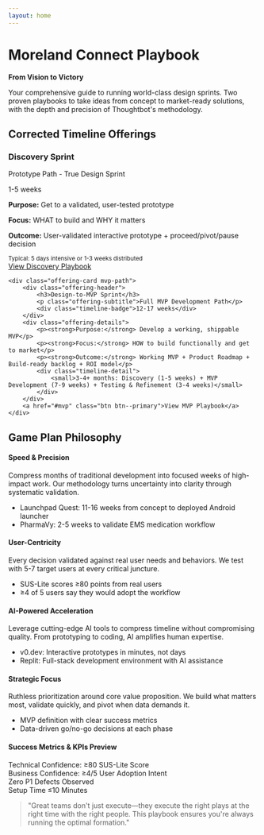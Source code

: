 ```yaml
---
layout: home
---
```


# Moreland Connect Playbook

**From Vision to Victory**

Your comprehensive guide to running world-class design sprints. Two proven playbooks to take ideas from concept to market-ready solutions, with the depth and precision of Thoughtbot's methodology.

## Corrected Timeline Offerings

<div class="hero-offerings">
    <div class="offering-card prototype-path">
        <div class="offering-header">
            <h3>Discovery Sprint</h3>
            <p class="offering-subtitle">Prototype Path - True Design Sprint</p>
            <div class="timeline-badge">1-5 weeks</div>
        </div>
        <div class="offering-details">
            <p><strong>Purpose:</strong> Get to a validated, user-tested prototype</p>
            <p><strong>Focus:</strong> WHAT to build and WHY it matters</p>
            <p><strong>Outcome:</strong> User-validated interactive prototype + proceed/pivot/pause decision</p>
            <div class="timeline-detail">
                <small>Typical: 5 days intensive or 1-3 weeks distributed</small>
            </div>
        </div>
        <a href="#discovery" class="btn btn--primary">View Discovery Playbook</a>
    </div>
    
    <div class="offering-card mvp-path">
        <div class="offering-header">
            <h3>Design-to-MVP Sprint</h3>
            <p class="offering-subtitle">Full MVP Development Path</p>
            <div class="timeline-badge">12-17 weeks</div>
        </div>
        <div class="offering-details">
            <p><strong>Purpose:</strong> Develop a working, shippable MVP</p>
            <p><strong>Focus:</strong> HOW to build functionally and get to market</p>
            <p><strong>Outcome:</strong> Working MVP + Product Roadmap + Build-ready backlog + ROI model</p>
            <div class="timeline-detail">
                <small>3-4+ months: Discovery (1-5 weeks) + MVP Development (7-9 weeks) + Testing & Refinement (3-4 weeks)</small>
            </div>
        </div>
        <a href="#mvp" class="btn btn--primary">View MVP Playbook</a>
    </div>
</div>

## Game Plan Philosophy

<div class="philosophy-section">
    <div class="philosophy-pillars">
        <div class="pillar-card">
            <h4>Speed & Precision</h4>
            <p>Compress months of traditional development into focused weeks of high-impact work. Our methodology turns uncertainty into clarity through systematic validation.</p>
            <ul class="pillar-examples">
                <li>Launchpad Quest: 11-16 weeks from concept to deployed Android launcher</li>
                <li>PharmaVy: 2-5 weeks to validate EMS medication workflow</li>
            </ul>
        </div>
        <div class="pillar-card">
            <h4>User-Centricity</h4>
            <p>Every decision validated against real user needs and behaviors. We test with 5-7 target users at every critical juncture.</p>
            <ul class="pillar-examples">
                <li>SUS-Lite scores ≥80 points from real users</li>
                <li>≥4 of 5 users say they would adopt the workflow</li>
            </ul>
        </div>
        <div class="pillar-card">
            <h4>AI-Powered Acceleration</h4>
            <p>Leverage cutting-edge AI tools to compress timeline without compromising quality. From prototyping to coding, AI amplifies human expertise.</p>
            <ul class="pillar-examples">
                <li>v0.dev: Interactive prototypes in minutes, not days</li>
                <li>Replit: Full-stack development environment with AI assistance</li>
            </ul>
        </div>
        <div class="pillar-card">
            <h4>Strategic Focus</h4>
            <p>Ruthless prioritization around core value proposition. We build what matters most, validate quickly, and pivot when data demands it.</p>
            <ul class="pillar-examples">
                <li>MVP definition with clear success metrics</li>
                <li>Data-driven go/no-go decisions at each phase</li>
            </ul>
        </div>
    </div>
</div>

<div class="philosophy-section">
    <div class="philosophy-metrics">
        <h4>Success Metrics & KPIs Preview</h4>
        <div class="metrics-preview">
            <div class="metric-pill">Technical Confidence: ≥80 SUS-Lite Score</div>
            <div class="metric-pill">Business Confidence: ≥4/5 User Adoption Intent</div>
            <div class="metric-pill">Zero P1 Defects Observed</div>
            <div class="metric-pill">Setup Time ≤10 Minutes</div>
        </div>
    </div>
    <blockquote class="philosophy-quote">
        "Great teams don't just execute—they execute the right plays at the right time with the right people. This playbook ensures you're always running the optimal formation."
    </blockquote>
</div>

